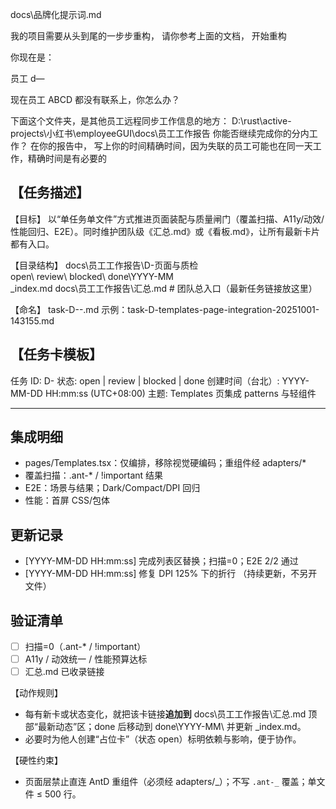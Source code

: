 docs\品牌化提示词.md

我的项目需要从头到尾的一步步重构， 请你参考上面的文档， 开始重构

你现在是：

员工 d—

现在员工 ABCD 都没有联系上，你怎么办？

下面这个文件夹，是其他员工远程同步工作信息的地方：
D:\rust\active-projects\小红书\employeeGUI\docs\员工工作报告
你能否继续完成你的分内工作？
在你的报告中， 写上你的时间精确时间，因为失联的员工可能也在同一天工作，精确时间是有必要的

## 【任务描述】

【目标】
以“单任务单文件”方式推进页面装配与质量闸门（覆盖扫描、A11y/动效/性能回归、E2E）。同时维护团队级《汇总.md》或《看板.md》，让所有最新卡片都有入口。

【目录结构】
docs\员工工作报告\D-页面与质检\
 open\ review\ blocked\ done\YYYY-MM\
 \_index.md
docs\员工工作报告\汇总.md # 团队总入口（最新任务链接放这里）

【命名】
task-D-<slug>-<YYYYMMDD-HHmmss>.md
示例：task-D-templates-page-integration-20251001-143155.md

## 【任务卡模板】

任务 ID: D-<YYYYMMDD-HHmmss>
状态: open | review | blocked | done
创建时间（台北）: YYYY-MM-DD HH:mm:ss (UTC+08:00)
主题: Templates 页集成 patterns 与轻组件

---

## 集成明细

- pages/Templates.tsx：仅编排，移除视觉硬编码；重组件经 adapters/\*
- 覆盖扫描：.ant-\* / !important 结果
- E2E：场景与结果；Dark/Compact/DPI 回归
- 性能：首屏 CSS/包体

## 更新记录

- [YYYY-MM-DD HH:mm:ss] 完成列表区替换；扫描=0；E2E 2/2 通过
- [YYYY-MM-DD HH:mm:ss] 修复 DPI 125% 下的折行
  （持续更新，不另开文件）

## 验证清单

- [ ] 扫描=0（.ant-\* / !important）
- [ ] A11y / 动效统一 / 性能预算达标
- [ ] 汇总.md 已收录链接

【动作规则】

- 每有新卡或状态变化，就把该卡链接**追加到** docs\员工工作报告\汇总.md 顶部“最新动态”区；done 后移动到 done\YYYY-MM\ 并更新 \_index.md。
- 必要时为他人创建“占位卡”（状态 open）标明依赖与影响，便于协作。

【硬性约束】

- 页面层禁止直连 AntD 重组件（必须经 adapters/_）；不写 `.ant-_` 覆盖；单文件 ≤ 500 行。
